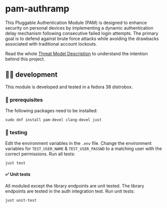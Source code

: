 # pam-authramp
This Pluggable Authentication Module (PAM) is designed to enhance security on personal devices by implementing a dynamic authentication delay mechanism following consecutive failed login attempts. The primary goal is to defend against brute force attacks while avoiding the drawbacks associated with traditional account lockouts.

Read the whole [Threat Model Description](THREAT_MODEL.md) to understand the intention behind this project.

## 🧑‍💻 development
This module is developed and tested in a fedora 38 distrobox.
### 🔨 prerequisites
The following packages need to be installed:
```console
sudo dnf install pam-devel clang-devel just
```
### 🧪 testing
Edit the environment variables in the `.env` file. Change the environment variables for `TEST_USER_NAME` & `TEST_USER_PASSWD` to a matching user with the correct permissions.
Run all tests:
```console
just test
```
#### ✅ Unit tests
All moduled except the library endpoints are unit tested. The library endpoints are tested in the auth integration test.
Run unit tests:
```console
just unit-test
```